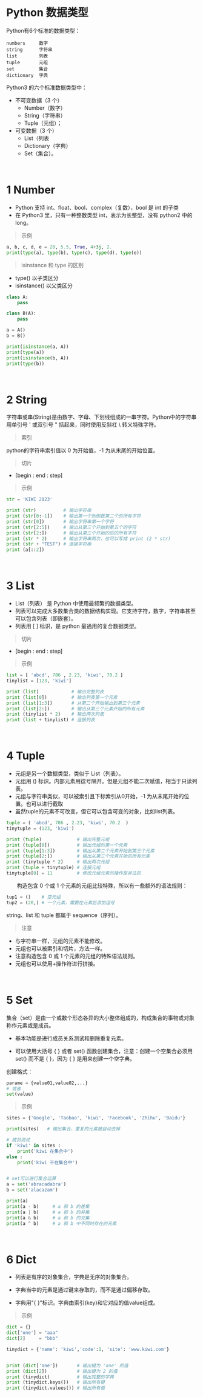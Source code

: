 
&emsp;
# Python 数据类型

Python有6个标准的数据类型：
```
numbers     数字
string      字符串
list        列表
tuple       元组
set         集合
dictionary  字典
```
Python3 的六个标准数据类型中：
- 不可变数据（3 个）
    - Number（数字）
    - String（字符串）
    - Tuple（元组）；
- 可变数据（3 个）
    - List（列表
    - Dictionary（字典）
    - Set（集合）。


&emsp;
# 1 Number
- Python 支持 int、float、bool、complex（复数），bool 是 int 的子类
- 在 Python3 里，只有一种整数类型 int，表示为长整型，没有 python2 中的 long。

>示例
```python
a, b, c, d, e = 20, 5.5, True, 4+3j, 2.
print(type(a), type(b), type(c), type(d), type(e))
```
>isinstance 和 type 的区别
- type()       以子类区分
- isinstance() 以父类区分
```python
class A:
    pass

class B(A):
    pass

a = A()
b = B()

print(isinstance(a, A))
print(type(a))
print(isinstance(b, A))
print(type(b))
```


&emsp;
# 2 String
字符串或串(String)是由数字、字母、下划线组成的一串字符。Python中的字符串用单引号 ' 或双引号 " 括起来，同时使用反斜杠 \ 转义特殊字符。

>索引

python的字符串索引值以 0 为开始值，-1 为从末尾的开始位置。


>切片

- [begin : end : step]
>示例
```python
str = 'KIWI 2023'

print (str)          # 输出字符串
print (str[0:-1])    # 输出第一个到倒数第二个的所有字符
print (str[0])       # 输出字符串第一个字符
print (str[2:5])     # 输出从第三个开始到第五个的字符
print (str[2:])      # 输出从第三个开始的后的所有字符
print (str * 2)      # 输出字符串两次，也可以写成 print (2 * str)
print (str + "TEST") # 连接字符串
print (a[::2])
```

&emsp;
# 3 List
- List（列表） 是 Python 中使用最频繁的数据类型。
- 列表可以完成大多数集合类的数据结构实现。它支持字符，数字，字符串甚至可以包含列表（即嵌套）。
- 列表用 [ ] 标识，是 python 最通用的复合数据类型。

>切片
- [begin : end : step]

>示例
```python
list = [ 'abcd', 786 , 2.23, 'kiwi', 70.2 ]
tinylist = [123, 'kiwi']

print (list)            # 输出完整列表
print (list[0])         # 输出列表第一个元素
print (list[1:3])       # 从第二个开始输出到第三个元素
print (list[2:])        # 输出从第三个元素开始的所有元素
print (tinylist * 2)    # 输出两次列表
print (list + tinylist) # 连接列表
```

&emsp;
# 4 Tuple
- 元组是另一个数据类型，类似于 List（列表）。
- 元组用 () 标识。内部元素用逗号隔开。但是元组不能二次赋值，相当于只读列表。
- 元组与字符串类似，可以被索引且下标索引从0开始，-1 为从末尾开始的位置。也可以进行截取
- 虽然tuple的元素不可改变，但它可以包含可变的对象，比如list列表。

```python
tuple = ( 'abcd', 786 , 2.23, 'kiwi', 70.2  )
tinytuple = (123, 'kiwi')

print (tuple)             # 输出完整元组
print (tuple[0])          # 输出元组的第一个元素
print (tuple[1:3])        # 输出从第二个元素开始到第三个元素
print (tuple[2:])         # 输出从第三个元素开始的所有元素
print (tinytuple * 2)     # 输出两次元组
print (tuple + tinytuple) # 连接元组
tinytuple[0] = 11         # 修改元组元素的操作是非法的
```

&emsp;&emsp;构造包含 0 个或 1 个元素的元组比较特殊，所以有一些额外的语法规则：
```python
tup1 = ()    # 空元组
tup2 = (20,) # 一个元素，需要在元素后添加逗号
```
string、list 和 tuple 都属于 sequence（序列）。

>注意
- 与字符串一样，元组的元素不能修改。
- 元组也可以被索引和切片，方法一样。
- 注意构造包含 0 或 1 个元素的元组的特殊语法规则。
- 元组也可以使用+操作符进行拼接。



&emsp;
# 5 Set
集合（set）是由一个或数个形态各异的大小整体组成的，构成集合的事物或对象称作元素或是成员。

- 基本功能是进行成员关系测试和删除重复元素。

- 可以使用大括号 { } 或者 set() 函数创建集合，注意：创建一个空集合必须用 set() 而不是 { }，因为 { } 是用来创建一个空字典。

创建格式：
```python
parame = {value01,value02,...}
# 或者
set(value)
```
>示例
```python
sites = {'Google', 'Taobao', 'kiwi', 'Facebook', 'Zhihu', 'Baidu'}

print(sites)   # 输出集合，重复的元素被自动去掉

# 成员测试
if 'kiwi' in sites :
    print('kiwi 在集合中')
else :
    print('kiwi 不在集合中')


# set可以进行集合运算
a = set('abracadabra')
b = set('alacazam')

print(a)
print(a - b)     # a 和 b 的差集
print(a | b)     # a 和 b 的并集
print(a & b)     # a 和 b 的交集
print(a ^ b)     # a 和 b 中不同时存在的元素
```



&emsp;
# 6 Dict
- 列表是有序的对象集合，字典是无序的对象集合。

- 字典当中的元素是通过键来存取的，而不是通过偏移存取。

- 字典用"{ }"标识。字典由索引(key)和它对应的值value组成。


>示例
```python
dict = {}
dict['one'] = "aaa"
dict[2]     = "bbb"

tinydict = {'name': 'kiwi','code':1, 'site': 'www.kiwi.com'}


print (dict['one'])       # 输出键为 'one' 的值
print (dict[2])           # 输出键为 2 的值
print (tinydict)          # 输出完整的字典
print (tinydict.keys())   # 输出所有键
print (tinydict.values()) # 输出所有值
```
